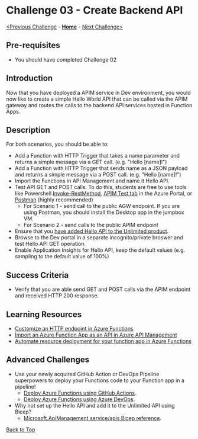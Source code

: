 # Challenge 03 - Create Backend API


[<Previous Challenge](./Challenge-02.md) - **[Home](../README.md)** - [Next Challenge>](./Challenge-04.md)

## Pre-requisites

- You should have completed Challenge 02

## Introduction
Now that you have deployed a APIM service in Dev environment, you would now like to create a simple Hello World API that can be called via the APIM gateway and routes the calls to the backend API services hosted in Function Apps.  


## Description
For both scenarios, you should be able to: 
- Add a Function with HTTP Trigger that takes a name parameter and returns a simple message via a GET call. (e.g. "Hello [name]!")
- Add a Function with HTTP Trigger  that sends name as a JSON payload and returns a simple message via a POST call. (e.g. "Hello [name]!")
- Import the Functions in API Management and name it Hello API.
- Test API GET and POST calls.  To do this, students are free to use tools like Powershell [Invoke-RestMethod](https://docs.microsoft.com/en-us/powershell/module/microsoft.powershell.utility/invoke-restmethod?view=powershell-7.2), [APIM Test tab](https://docs.microsoft.com/en-us/azure/api-management/import-function-app-as-api#test-in-azure-portal) in the Azure Portal, or [Postman](https://www.postman.com/) (highly recommended)
    - For Scenario 1 - send call to the public AGW endpoint.  If you are using Postman, you should install the Desktop app in the jumpbox VM.
    - For Scenario 2 - send calls to the public APIM endpoint
- Ensure that you [have added Hello API to the Unlimited product](https://docs.microsoft.com/en-us/azure/api-management/api-management-howto-add-products?tabs=azure-portal#add-apis-to-a-product).
- Browse to the Dev portal in a separate incognito/private broswer and test Hello API GET operation.  
- Enable Application Insights for Hello API, keep the default values (e.g. sampling to the default value of 100%)


## Success Criteria
- Verify that you are able send GET and POST calls via the APIM endpoint and received HTTP 200 response.


## Learning Resources
- [Customize an HTTP endpoint in Azure Functions](https://docs.microsoft.com/en-us/azure/azure-functions/functions-create-serverless-api)
- [Import an Azure Function App as an API in Azure API Management](https://docs.microsoft.com/en-us/azure/api-management/import-function-app-as-api)
- [Automate resource deployment for your function app in Azure Functions](https://docs.microsoft.com/en-us/azure/azure-functions/functions-infrastructure-as-code)
 

## Advanced Challenges
- Use your newly acquired GitHub Action or DevOps Pipeline superpowers to deploy your Functions code to your Function app in a pipeline!
    - [Deploy Azure Functions using GitHub Actions](https://github.com/Azure/functions-action).
    - [Deploy Azure Functions using Azure DevOps](https://docs.microsoft.com/en-us/azure/devops/pipelines/tasks/deploy/azure-function-app?view=azure-devops).
- Why not set up the Hello API and add it to the Unlimited API using Bicep?
    - [Microsoft.ApiManagement service/apis Bicep reference](https://docs.microsoft.com/en-us/azure/templates/microsoft.apimanagement/service/apis?tabs=bicep).

[Back to Top](#challenge-03---create-backend-api)
